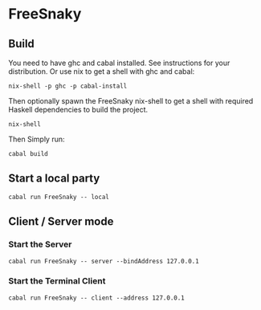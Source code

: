 # FreeSnaky

## Build

You need to have ghc and cabal installed. See instructions for your distribution. Or use
nix to get a shell with ghc and cabal:

```
nix-shell -p ghc -p cabal-install
```

Then optionally spawn the FreeSnaky nix-shell to get a shell with required Haskell dependencies to build the project.

```
nix-shell
```

Then Simply run:

```
cabal build
```

## Start a local party

```
cabal run FreeSnaky -- local
```

## Client / Server mode
### Start the Server

```
cabal run FreeSnaky -- server --bindAddress 127.0.0.1
```

### Start the Terminal Client

```
cabal run FreeSnaky -- client --address 127.0.0.1
```
